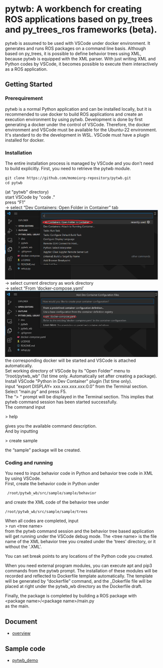 # pytwb: A workbench for creating ROS applications based on py_trees and py_trees_ros frameworks (beta).
pytwb is assumed to be used with VSCode under docker environment. It generates and runs ROS packages on a command line basis. Although based on py_trees, it is possible to define behavior trees using XML, because pytwb is equipped with the XML parser.  With just writing XML and Python codes by VSCode, it becomes possible to execute them interactively as a ROS application.

## Getting Started
### Prerequirement
pytwb is a normal Python application and can be installed locally, but it is recommended to use docker to build ROS applications and create an execution environment by using pytwb. Development is done by first generating a docker under the control of VSCode. Therefore, the docker environment and VSCode must be available for the Ubuntu-22 environment. It's standard to do the development in WSL. VSCode must have a plugin installed for docker.

### Installation
The entire installation process is managed by VSCode and you don't need to build explicitly.
First, you need to retrieve the pytwb module.

```
git clone https://github.com/momoiorg-repository/pytwb.git
cd pytwb
```
(at "pytwb" directory)  
start VSCode by "code ."  
press “F1”  
 -> select “Dev Containers: Open Folder in Container” tab  
![Open Folder in Container](doc/resource/VSCode1.jpg)  
 -> select current directory as work directory  
 -> select “From ‘docker-compose.yaml’  
![Open Folder in Container](doc/resource/VSCode2.jpg)  
the corresponding docker will be started and VSCode is attached automatically.  
Set working directory of VSCode by its "Open Folder" menu to “/root/pytwb_wb”  (1st time only. Automatically set after creating a package).  
Install VSCode "Python in Dev Container" plugin (1st time only).  
input “export DISPLAY= xxx.xxx.xxx.xxx:0.0” from the Terminal section.  
Select “main.py” and press F5.  
The “> “ prompt will be displayed in the Terminal section.   This implies that pytwb command session has been started successfully.  
The command input  

\> help

gives you the available command description.  
And by inputting

\> create sample

the “sample” package will be created.

### Coding and running
You need to input behavior code in Python and behavior tree code in XML by using VSCode.    
First, create the behavior code in Python under  
```
 /root/pytwb_wb/src/sample/sample/behavior  
```
and create the XML code of the behavior tree under  
```
/root/pytwb_wb/src/sample/sample/trees
```

When all codes are completed, input  
\> run \<tree name\>  
from the pytwb command session and the behavior tree based application will get running under the VSCode debug mode.
The \<tree name\> is the file name of the XML behavior tree you created under the 'trees' directory, or it without the '.XML'.

You can set break points to any locations of the Python code you created.

When you need external program modules, you can execute apt and pip3 commands from the pytwb prompt.  The installation of these modules will be recorded and reflected to Dockerfile template automatically.  The template will be generated by “dockerfile” command, and the _Dokerfile file will be placed at right under the pytwb_wb directory as the Dockerfile draft.

Finally, the package is completed by building a ROS package with  
\<package name\>/\<package name\>/main.py  
as the main.

## Document
- [overview](doc/overview.md)
## Sample code
- [pytwb_demo](https://github.com/momoiorg-repository/pytwb_demo)
